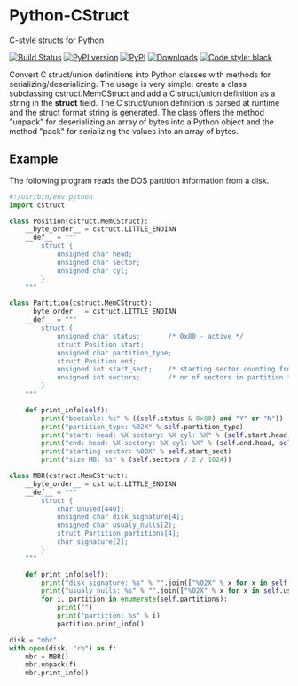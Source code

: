 Python-CStruct
==============

C-style structs for Python

[![Build Status](https://github.com/andreax79/python-cstruct/workflows/Tests/badge.svg)](https://github.com/andreax79/python-cstruct/actions)
[![PyPI version](https://badge.fury.io/py/cstruct.svg)](https://badge.fury.io/py/cstruct)
[![PyPI](https://img.shields.io/pypi/pyversions/cstruct.svg)](https://pypi.org/project/cstruct)
[![Downloads](https://pepy.tech/badge/cstruct/month)](https://pepy.tech/project/cstruct)
[![Code style: black](https://img.shields.io/badge/code%20style-black-000000.svg)](https://github.com/psf/black)


Convert C struct/union definitions into Python classes with methods for
serializing/deserializing.
The usage is very simple: create a class subclassing cstruct.MemCStruct
and add a C struct/union definition as a string in the __struct__ field.
The C struct/union definition is parsed at runtime and the struct format string
is generated. The class offers the method "unpack" for deserializing
an array of bytes into a Python object and the method "pack" for
serializing the values into an array of bytes.

Example
-------

The following program reads the DOS partition information from a disk.

```python
#!/usr/bin/env python
import cstruct

class Position(cstruct.MemCStruct):
    __byte_order__ = cstruct.LITTLE_ENDIAN
    __def__ = """
        struct {
            unsigned char head;
            unsigned char sector;
            unsigned char cyl;
        }
    """

class Partition(cstruct.MemCStruct):
    __byte_order__ = cstruct.LITTLE_ENDIAN
    __def__ = """
        struct {
            unsigned char status;       /* 0x80 - active */
            struct Position start;
            unsigned char partition_type;
            struct Position end;
            unsigned int start_sect;    /* starting sector counting from 0 */
            unsigned int sectors;       /* nr of sectors in partition */
        }
    """

    def print_info(self):
        print("bootable: %s" % ((self.status & 0x80) and "Y" or "N"))
        print("partition_type: %02X" % self.partition_type)
        print("start: head: %X sectory: %X cyl: %X" % (self.start.head, self.start.sector, self.start.cyl))
        print("end: head: %X sectory: %X cyl: %X" % (self.end.head, self.end.sector, self.end.cyl))
        print("starting sector: %08X" % self.start_sect)
        print("size MB: %s" % (self.sectors / 2 / 1024))

class MBR(cstruct.MemCStruct):
    __byte_order__ = cstruct.LITTLE_ENDIAN
    __def__ = """
        struct {
            char unused[440];
            unsigned char disk_signature[4];
            unsigned char usualy_nulls[2];
            struct Partition partitions[4];
            char signature[2];
        }
    """

    def print_info(self):
        print("disk signature: %s" % "".join(["%02X" % x for x in self.disk_signature]))
        print("usualy nulls: %s" % "".join(["%02X" % x for x in self.usualy_nulls]))
        for i, partition in enumerate(self.partitions):
            print("")
            print("partition: %s" % i)
            partition.print_info()

disk = "mbr"
with open(disk, "rb") as f:
    mbr = MBR()
    mbr.unpack(f)
    mbr.print_info()
```


